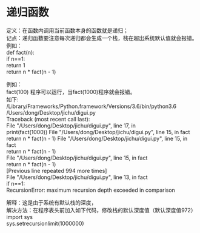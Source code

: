 # 递归函数
定义：在函数内调用当前函数本身的函数就是递归；</br>
记点：递归函数要注意每次递归都会生成一个栈，栈在超出系统默认值就会报错。</br>
例如：</br>
def fact(n):</br>
    if n==1:</br>
        return 1</br>
    return n * fact(n - 1)</br>
    
 例如：</br>
 fact(100) 程序可以运行，当fact(1000)程序就会报错。</br>
 如下:</br>
 /Library/Frameworks/Python.framework/Versions/3.6/bin/python3.6 /Users/dong/Desktop/jichu/digui.py </br>
Traceback (most recent call last): </br>
  File "/Users/dong/Desktop/jichu/digui.py", line 17, in <module> </br>
    print(fact(1000))
  File "/Users/dong/Desktop/jichu/digui.py", line 15, in fact </br>
    return n * fact(n - 1)
  File "/Users/dong/Desktop/jichu/digui.py", line 15, in fact </br>
    return n * fact(n - 1) </br>
  File "/Users/dong/Desktop/jichu/digui.py", line 15, in fact </br>
    return n * fact(n - 1) </br>
  [Previous line repeated 994 more times] </br>
  File "/Users/dong/Desktop/jichu/digui.py", line 13, in fact </br>
    if n==1: </br>
RecursionError: maximum recursion depth exceeded in comparison </br>

解释：这是由于系统有默认栈的深度，</br>
解决方法：在程序表头前加入如下代码，修改栈的默认深度值（默认深度值972）</br>
import sys</br>
sys.setrecursionlimit(1000000) </br>

 
